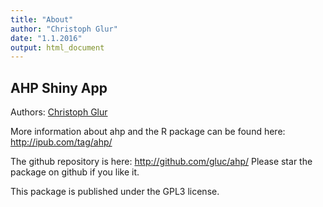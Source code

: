 ```yaml
---
title: "About"
author: "Christoph Glur"
date: "1.1.2016"
output: html_document
---
```


## AHP Shiny App

Authors: [Christoph Glur](http://ipub.com/about/christoph-glur/)

More information about ahp and the R package can be found here: http://ipub.com/tag/ahp/

The github repository is here: http://github.com/gluc/ahp/
Please star the package on github if you like it.

This package is published under the GPL3 license.



